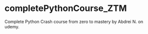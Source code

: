 # completePythonCourse_ZTM
Complete Python Crash course from zero to mastery by Abdrei N. on udemy.
